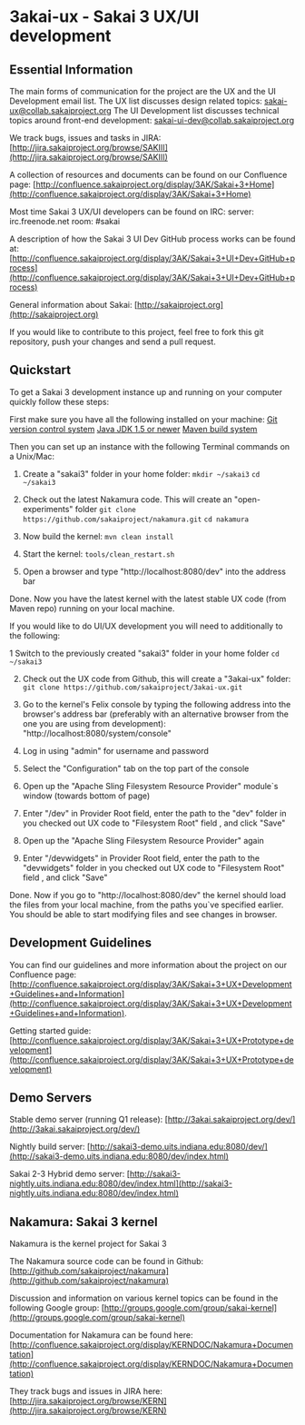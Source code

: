 3akai-ux - Sakai 3 UX/UI development
====================================


Essential Information
---------------------

The main forms of communication for the project are the UX and the UI Development email list.
The UX list discusses design related topics:
[sakai-ux@collab.sakaiproject.org](sakai-ux@collab.sakaiproject.org)
The UI Development list discusses technical topics around front-end development:
[sakai-ui-dev@collab.sakaiproject.org](sakai-ui-dev@collab.sakaiproject.org)

We track bugs, issues and tasks in JIRA:
[http://jira.sakaiproject.org/browse/SAKIII](http://jira.sakaiproject.org/browse/SAKIII)

A collection of resources and documents can be found on our Confluence page:
[http://confluence.sakaiproject.org/display/3AK/Sakai+3+Home](http://confluence.sakaiproject.org/display/3AK/Sakai+3+Home)

Most time Sakai 3 UX/UI developers can be found on IRC:
server: irc.freenode.net
room: #sakai

A description of how the Sakai 3 UI Dev GitHub process works can be found at:
[http://confluence.sakaiproject.org/display/3AK/Sakai+3+UI+Dev+GitHub+process](http://confluence.sakaiproject.org/display/3AK/Sakai+3+UI+Dev+GitHub+process)

General information about Sakai:
[http://sakaiproject.org](http://sakaiproject.org)

If you would like to contribute to this project, feel free to fork this git repository, push your changes and send a pull request.


Quickstart
----------

To get a Sakai 3 development instance up and running on your computer quickly follow these steps:

First make sure you have all the following installed on your machine:
[Git version control system](http://git-scm.com/)
[Java JDK 1.5 or newer](http://java.sun.com/javase/downloads/index.jsp)
[Maven build system](http://maven.apache.org/)

Then you can set up an instance with the following Terminal commands on a Unix/Mac:

1. Create a "sakai3" folder in your home folder:
`mkdir ~/sakai3`
`cd ~/sakai3`

2. Check out the latest Nakamura code. This will create an "open-experiments" folder
`git clone https://github.com/sakaiproject/nakamura.git`
`cd nakamura`

3. Now build the kernel:
`mvn clean install`

4. Start the kernel:
`tools/clean_restart.sh`

5. Open a browser and type "http://localhost:8080/dev" into the address bar

Done. Now you have the latest kernel with the latest stable UX code (from Maven repo) running on your local machine.


If you would like to do UI/UX development you will need to additionally to the following:

1 Switch to the previously created "sakai3" folder in your home folder
`cd ~/sakai3`

2. Check out the UX code from Github, this will create a "3akai-ux" folder:
`git clone https://github.com/sakaiproject/3akai-ux.git`

3. Go to the kernel's Felix console by typing the following address into the browser's address bar (preferably with an alternative browser from the one you are using from development):
"http://localhost:8080/system/console"

4. Log in using "admin" for username and password

5. Select the "Configuration" tab on the top part of the console

6. Open up the "Apache Sling Filesystem Resource Provider" module`s window (towards bottom of page)

7. Enter "/dev" in Provider Root field, enter the path to the "dev" folder in you checked out UX code to "Filesystem Root" field , and click "Save"

9. Open up the "Apache Sling Filesystem Resource Provider" again

10. Enter "/devwidgets" in Provider Root field, enter the path to the "devwidgets" folder in you checked out UX code to "Filesystem Root" field , and click "Save"

Done. Now if you go to "http://localhost:8080/dev" the kernel should load the files from your local machine, from the paths you`ve specified earlier.
You should be able to start modifying files and see changes in browser.


Development Guidelines
----------------------

You can find our guidelines and more information about the project on our Confluence page:
[http://confluence.sakaiproject.org/display/3AK/Sakai+3+UX+Development+Guidelines+and+Information](http://confluence.sakaiproject.org/display/3AK/Sakai+3+UX+Development+Guidelines+and+Information).

Getting started guide:
[http://confluence.sakaiproject.org/display/3AK/Sakai+3+UX+Prototype+development](http://confluence.sakaiproject.org/display/3AK/Sakai+3+UX+Prototype+development)


Demo Servers
------------

Stable demo server (running Q1 release):
[http://3akai.sakaiproject.org/dev/](http://3akai.sakaiproject.org/dev/)

Nightly build server:
[http://sakai3-demo.uits.indiana.edu:8080/dev/](http://sakai3-demo.uits.indiana.edu:8080/dev/index.html)

Sakai 2-3 Hybrid demo server:
[http://sakai3-nightly.uits.indiana.edu:8080/dev/index.html](http://sakai3-nightly.uits.indiana.edu:8080/dev/index.html)


Nakamura: Sakai 3 kernel
------------------------

Nakamura is the kernel project for Sakai 3

The Nakamura source code can be found in Github:
[http://github.com/sakaiproject/nakamura](http://github.com/sakaiproject/nakamura)

Discussion and information on various kernel topics can be found in the following Google group:
[http://groups.google.com/group/sakai-kernel](http://groups.google.com/group/sakai-kernel)

Documentation for Nakamura can be found here:
[http://confluence.sakaiproject.org/display/KERNDOC/Nakamura+Documentation](http://confluence.sakaiproject.org/display/KERNDOC/Nakamura+Documentation)

They track bugs and issues in JIRA here:
[http://jira.sakaiproject.org/browse/KERN](http://jira.sakaiproject.org/browse/KERN)
